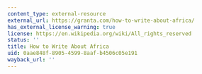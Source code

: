 ```yaml
---
content_type: external-resource
external_url: https://granta.com/how-to-write-about-africa/
has_external_license_warning: true
license: https://en.wikipedia.org/wiki/All_rights_reserved
status: ''
title: How to Write About Africa
uid: 0aae848f-8905-4599-8aaf-b4506c05e191
wayback_url: ''
---
```

